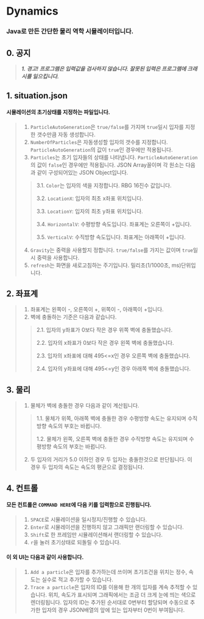 # Dynamics
### Java로 만든 간단한 물리 역학 시뮬레이터입니다.
## 0. 공지
> ***1. 경고! 프로그램은 입력값을 검사하지 않습니다. 잘못된 입력은 프로그램에 크래시를 일으킵니다.***   

## 1. situation.json
#### 시뮬레이션의 초기상태를 지정하는 파일입니다.
> 1. `ParticleAutoGeneration`은 `true/false`를 가지며 `true`일시 입자를 지정한 갯수만큼 자동 생성합니다.
> 2. `NumberOfParticles`은 자동생성할 입자의 갯수를 지정합니다. `ParticleAutoGeneration`의 값이 `true`인 경우에만 적용됩니다.
> 3. `Particles`는 초기 입자들의 상태를 나타냅니다. `ParticleAutoGeneration`의 값이 `false`인 경우에만 적용됩니다. JSON Array꼴이며 각 원소는 다음과 같이 구성되어있는 JSON Object입니다.
> > 3.1. `Color`는 입자의 색을 지정합니다. RBG 16진수 값입니다.
> >
> > 3.2. `LocationX`: 입자의 최초 x좌표 위치입니다.
> >
> > 3.3. `LocationY`: 입자의 최초 y좌표 위치입니다.
> >
> > 3.4. `HorizontalV`: 수평방향 속도입니다. 좌표계는 오른쪽이 +입니다.
> >
> > 3.5. `VerticalV`: 수직방향 속도입니다. 좌표계는 아래쪽이 +입니다.
> 4. `Gravity`는 중력을 사용할지 정합니다. `true/false`를 가지는 값이며 `true`일시 중력을 사용합니다.
> 5. `refresh`는 화면을 새로고침하는 주기입니다. 밀리초(1/1000초, ms)단위입니다.

## 2. 좌표계
> 1. 좌표계는 왼쪽이 -, 오른쪽이 +, 위쪽이 -, 아래쪽이 +입니다.
> 2. 벽에 충돌하는 기준은 다음과 같습니다.
> > 2.1. 입자의 y좌표가 0보다 작은 경우 위쪽 벽에 충돌했습니다.
> >
> > 2.2. 입자의 x좌표가 0보다 작은 경우 왼쪽 벽에 충돌했습니다.
> >
> > 2.3. 입자의 x좌표에 대해 495<=x인 경우 오른쪽 벽에 충돌했습니다.
> >
> > 2.4. 입자의 y좌표에 대해 495<=y인 경우 아래쪽 벽에 충돌했습니다.


## 3. 물리
> 1. 물체가 벽에 충돌한 경우 다음과 같이 계산됩니다.
> > 1.1. 물체가 위쪽, 아래쪽 벽에 충돌한 경우 수평방향 속도는 유지되며 수직방향 속도의 부호는 바뀝니다.
> >
> > 1.2. 물체가 왼쪽, 오른쪽 벽에 충돌한 경우 수직방향 속도는 유지되며 수평방향 속도의 부호는 바뀝니다.
> 2. 두 입자의 거리가 5.0 이하인 경우 두 입자는 충돌한것으로 판단됩니다. 이 경우 두 입자의 속도는 속도의 평균으로 결정됩니다.

## 4. 컨트롤
#### 모든 컨트롤은 `COMMAND HERE`에 다음 키를 입력함으로 진행됩니다.
> 1. `SPACE`로 시뮬레이션을 일시정지/진행할 수 있습니다.
> 2. `Enter`로 시뮬레이션을 진행하지 않고 그래픽만 랜더링할 수 있습니다.
> 3. `Shift`로 한 프레임만 시뮬레이션해서 랜더링할 수 있습니다.
> 4. `r`을 눌러 초기상태로 되돌릴 수 있습니다.
#### 이 외 UI는 다음과 같이 사용합니다.
> 1. `Add a particle`은 입자를 추가하는데 쓰이며 초기조건을 위치는 정수, 속도는 실수로 적고 추가할 수 있습니다.
> 2. `Trace a particle`은 입자의 ID를 이용해 한 개의 입자를 계속 추적할 수 있습니다. 위치, 속도가 표시되며 그래픽에서는 조금 더 크게 눈에 띄는 색으로 렌더링됩니다. 입자의 ID는 추가된 순서대로 0번부터 할당되며 수동으로 추가한 입자의 경우 JSON배열의 앞에 있는 입자부터 0번이 부여됩니다.
